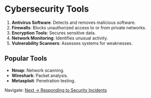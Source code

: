 # Cybersecurity Tools
1. **Antivirus Software**: Detects and removes malicious software.
2. **Firewalls**: Blocks unauthorized access to or from private networks.
3. **Encryption Tools**: Secures sensitive data.
4. **Network Monitoring**: Identifies unusual activity.
5. **Vulnerability Scanners**: Assesses systems for weaknesses.

## Popular Tools
- **Nmap**: Network scanning.
- **Wireshark**: Packet analysis.
- **Metasploit**: Penetration testing.

Navigate: [Next → Responding to Security Incidents](./Responding_to_Security_Incidents.md)
